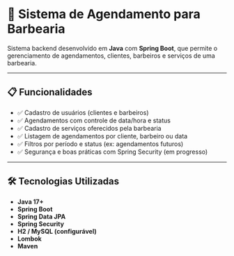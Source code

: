 # 💈 Sistema de Agendamento para Barbearia

Sistema backend desenvolvido em **Java** com **Spring Boot**, que permite o gerenciamento de agendamentos, clientes, barbeiros e serviços de uma barbearia.

---

## 📋 Funcionalidades

- ✅ Cadastro de usuários (clientes e barbeiros)
- ✅ Agendamentos com controle de data/hora e status
- ✅ Cadastro de serviços oferecidos pela barbearia
- ✅ Listagem de agendamentos por cliente, barbeiro ou data
- ✅ Filtros por período e status (ex: agendamentos futuros)
- ✅ Segurança e boas práticas com Spring Security (em progresso)

---

## 🛠️ Tecnologias Utilizadas

- **Java 17+**
- **Spring Boot**
- **Spring Data JPA**
- **Spring Security**
- **H2 / MySQL (configurável)**
- **Lombok**
- **Maven**



